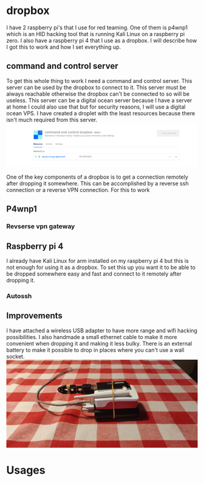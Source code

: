 # dropbox
I have 2 raspberry pi's that I use for red teaming. One of them is p4wnp1 which is an HID hacking tool that is running Kali Linux on a raspberry pi zero.
I also have a raspberry pi 4 that I use as a dropbox. I will describe how I got this to work and how I set everything up.

## command and control server
To get this whole thing to work I need a command and control server.
This server can be used by the dropbox to connect to it.
This server must be always reachable otherwise the dropbox can't be connected to so will be useless.
This server can be a digital ocean server because I have a server at home I could also use that but for security reasons, I will use a digital ocean VPS.
I have created a droplet with the least resources because there isn't much required from this server.
![Digital Ocean](images/digitalocean.png)

One of the key components of a dropbox is to get a connection remotely after dropping it somewhere.
This can be accomplished by a reverse ssh connection or a reverse VPN connection.
For this to work 

## P4wnp1


### Revserse vpn gateway

## Raspberry pi 4
I already have Kali Linux for arm installed on my raspberry pi 4 but this is not enough for using it as a dropbox.
To set this up you want it to be able to be dropped somewhere easy and fast and connect to it remotely after dropping it.



### Autossh

## Improvements
I have attached a wireless USB adapter to have more range and wifi hacking possibilities.
I also handmade a small ethernet cable to make it more convenient when dropping it and making it less bulky.
There is an external battery to make it possible to drop in places where you can't use a wall socket.
![pi4 dropbox](images/dropboxpi4.jpg)



# Usages
